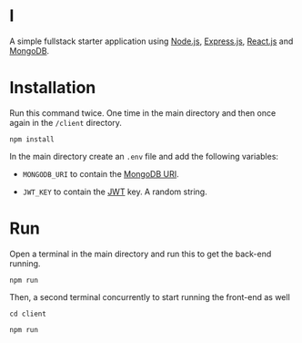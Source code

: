 # l
A simple fullstack starter application using [Node.js](https://github.com/nodejs/node), [Express.js](https://github.com/expressjs/express), [React.js](https://github.com/facebook/react) and [MongoDB](https://github.com/mongodb/mongo).

# Installation
Run this command twice. One time in the main directory and then once again in the `/client` directory.

```
npm install
```

In the main directory create an `.env` file and add the following variables:

- `MONGODB_URI` to contain the [MongoDB URI](https://docs.mongodb.com/manual/reference/connection-string/).

- `JWT_KEY` to contain the [JWT](https://github.com/auth0/node-jsonwebtoken) key. A random string.

# Run
Open a terminal in the main directory and run this to get the back-end running.

```
npm run
```

Then, a second terminal concurrently to start running the front-end as well

```
cd client

npm run
```
